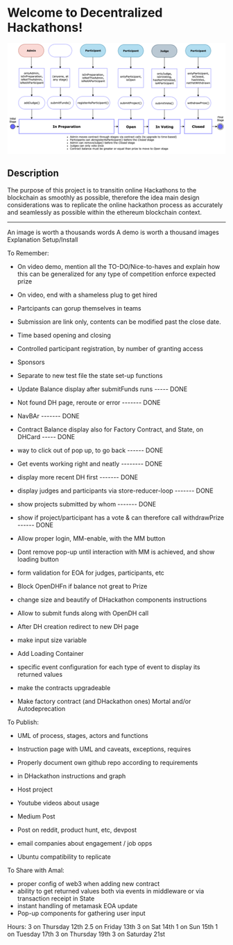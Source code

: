 # Welcome to Decentralized Hackathons!

![diagram](./UML/UML_state_diagram_simplified.png)

## Description

The purpose of this project is to transitin online Hackathons to the blockchain as smoothly as possible, therefore the idea main design considerations was to replicate the online hackathon process as accurately and seamlessly as possible within the ethereum blockchain context.

---

An image is worth a thousands words
A demo is worth a thousand images
Explanation
Setup/Install

To Remember:
  - On video demo, mention all the TO-DO/Nice-to-haves and explain how this can be generalized for any type of competition
      enforce expected prize
  - On video, end with a shameless plug to get hired
  - Partcipants can gorup themselves in teams
  - Submission are link only, contents can be modified past the close date.
  - Time based opening and closing
  - Controlled participant registration, by number of granting access
  - Sponsors
  - Separate to new test file the state set-up functions


  - Update Balance display after submitFunds runs    ----- DONE
  - Not found DH page, reroute or error    ------- DONE
  - NavBAr  ------- DONE
  - Contract Balance display also for Factory Contract, and State, on DHCard  ----- DONE
  - way to click out of pop up, to go back  ------ DONE
  - Get events working right and neatly   -------- DONE
  - display more recent DH first  ------- DONE

  - display judges and participants via store-reducer-loop ------- DONE
  - show projects submitted by whom  ------- DONE
  - show if project/participant has a vote & can therefore call withdrawPrize ------ DONE
  
  - Allow proper login, MM-enable, with the MM button
  - Dont remove pop-up until interaction with MM is achieved, and show loading button
  - form validation for EOA for judges, participants, etc
  - Block OpenDHFn if balance not great to Prize   
  - change size and beautify of DHackathon components instructions
  - Allow to submit funds along with OpenDH call
  
  - After DH creation redirect to new DH page 
  - make input size variable
  - Add Loading Container
  - specific event configuration for each type of event to display its returned values
  - make the contracts upgradeable
  - Make factory contract (and DHackathon ones) Mortal and/or Autodeprecation

To Publish:
  - UML of process, stages, actors and functions
  - Instruction page with UML and caveats, exceptions, requires
  - Properly document own github repo according to requirements
  - in DHackathon instructions and graph

  - Host project
  - Youtube videos about usage
  - Medium Post
  - Post on reddit, product hunt, etc, devpost
  - email companies about engagement / job opps
  - Ubuntu compatibility to replicate
  

To Share with Amal:
  - proper config of web3 when adding new contract
  - ability to get returned values both via events in middleware or via transaction receipt in State
  - instant handling of metamask EOA update
  - Pop-up components for gathering user input



Hours:
3 on Thursday 12th
2.5 on Friday 13th
3 on Sat 14th
1 on Sun 15th
1 on Tuesday 17th
3 on Thursday 19th
3 on Saturday 21st